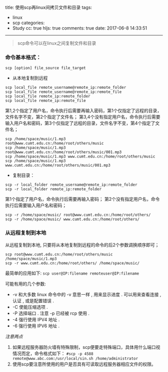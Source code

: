 title: 使用scp再linux间拷贝文件和目录
tags:
- linux
- scp
categories:
- Study
cc: true
hljs: true
comments: true
date: 2017-06-8 14:33:51
---
> scp命令可以在linux之间复制文件和目录 

### 命令基本格式： 
`scp [option] file_source file_target`

* 从本地复制到远程
```
scp local_file remote_username@remote_ip:remote_folder
scp local_file remote_username@remote_ip:remote_file
scp local_file remote_ip:remote_folder
scp local_file remote_ip:remote_file
```
第1,2个指定了用户名，命令执行后需要再输入密码，第1个仅指定了远程的目录，文件名字不变，第2个指定了文件名；
第3,4个没有指定用户名，命令执行后需要输入用户名和密码，第3个仅指定了远程的目录，文件名字不变，第4个指定了文件名；
```
scp /home/space/music/1.mp3 root@www.cumt.edu.cn:/home/root/others/music 
scp /home/space/music/1.mp3 root@www.cumt.edu.cn:/home/root/others/music/001.mp3 
scp /home/space/music/1.mp3 www.cumt.edu.cn:/home/root/others/music 
scp /home/space/music/1.mp3 www.cumt.edu.cn:/home/root/others/music/001.mp3 
```
* 复制目录： 
```
scp -r local_folder remote_username@remote_ip:remote_folder 
scp -r local_folder remote_ip:remote_folder 
```
第1个指定了用户名，命令执行后需要再输入密码； 
第2个没有指定用户名，命令执行后需要输入用户名和密码； 
```
scp -r /home/space/music/ root@www.cumt.edu.cn:/home/root/others/ 
scp -r /home/space/music/ www.cumt.edu.cn:/home/root/others/ 
```
### 从远程复制到本地
从远程复制到本地, 只要将从本地复制到远程的命令的后2个参数调换顺序即可；
```
scp root@www.cumt.edu.cn:/home/root/others/music /home/space/music/1.mp3 
scp -r www.cumt.edu.cn:/home/root/others/ /home/space/music/
```
最简单的应用如下:
`scp user@IP:filename remoteuser@IP:filename`

可能有用的几个参数:
+ -v 和大多数 linux 命令中的 -v 意思一样 , 用来显示进度 . 可以用来查看连接 , 认证 , 或是配置错误 . 
+ -C 使能压缩选项 . 
+ -P 选择端口 . 注意 -p 已经被 rcp 使用 . 
+ -4 强行使用 IPV4 地址 . 
+ -6 强行使用 IPV6 地址 .


*注意两点*
1. 如果远程服务器防火墙有特殊限制，scp便要走特殊端口，具体用什么端口视情况而定，命令格式如下：
`#scp -p 4588 remote@www.abc.com:/usr/local/sin.sh /home/administrator`
2. 使用scp要注意所使用的用户是否具有可读取远程服务器相应文件的权限。

